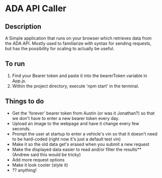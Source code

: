 # ADA API Caller

## Description
A Simple application that runs on your browser which retrieves data from the ADA API. Mostly used to familiarize with syntax for sending requests, but has the possibility for scaling to actually be useful.

## To run
1. Find your Bearer token and paste it into the bearerToken variable in App.js. 
2. Within the project directory, execute 'npm start' in the terminal.

## Things to do
- Get the 'forever' bearer token from Austin (or was it Jonathan?) so that we don't have to enter a new bearer token every day.
- Upload an image to the webpage and have it change every few seconds.
- Prompt the user at startup to enter a vehicle's vin so that it doesn't need to be hard-coded (right now it's just a default test vin)
- Make it so the old data get's erased when you submit a new request
- Make the displayed data easier to read and/or filter the results** (Andrew said this would be tricky)
- Add more request options
- Make it look cooler (style it)
- ?? anything!

